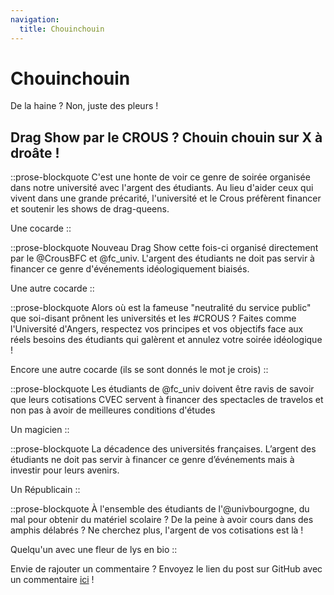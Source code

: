 ```yaml
---
navigation:
  title: Chouinchouin
---
```


# Chouinchouin

De la haine ? Non, juste des pleurs !

## Drag Show par le CROUS ? Chouin chouin sur X à droâte !

::prose-blockquote
C'est une honte de voir ce genre de soirée organisée dans notre université avec l'argent des étudiants. Au lieu d'aider ceux qui vivent dans une grande précarité, l'université et le Crous préfèrent financer et soutenir les shows de drag-queens.

Une cocarde
::

::prose-blockquote
Nouveau Drag Show cette fois-ci organisé directement par le @CrousBFC et @fc\_univ. L'argent des étudiants ne doit pas servir à financer ce genre d'événements idéologiquement biaisés.

Une autre cocarde
::

::prose-blockquote
Alors où est la fameuse "neutralité du service public" que soi-disant prônent les universités et les #CROUS ? Faites comme l'Université d'Angers, respectez vos principes et vos objectifs face aux réels besoins des étudiants qui galèrent et annulez votre soirée idéologique !

Encore une autre cocarde (ils se sont donnés le mot je crois)
::

::prose-blockquote
Les étudiants de @fc\_univ doivent être ravis de savoir que leurs cotisations CVEC servent à financer des spectacles de travelos et non pas à avoir de meilleures conditions d'études

Un magicien
::

::prose-blockquote
La décadence des universités françaises. L’argent des étudiants ne doit pas servir à financer ce genre d’événements mais à investir pour leurs avenirs.

Un Républicain
::

::prose-blockquote
À l'ensemble des étudiants de l'@univbourgogne, du mal pour obtenir du matériel scolaire ? De la peine à avoir cours dans des amphis délabrés ? Ne cherchez plus, l'argent de vos cotisations est là !

Quelqu'un avec une fleur de lys en bio
::

Envie de rajouter un commentaire ? Envoyez le lien du post sur GitHub avec un commentaire [ici](https://github.com/AlxTNF/chouinchouin/issues) !
